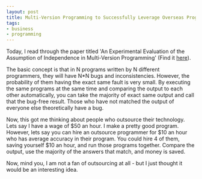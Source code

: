```yaml
---
layout: post
title: Multi-Version Programming to Successfully Leverage Overseas Programming
tags:
- business
- programming
---
```


Today, I read through the paper titled 'An Experimental Evaluation of the Assumption of Independence in Multi-Version Programming' (Find it [here](http://sunnyday.mit.edu/papers/nver-tse.pdf)).

The basic concept is that in N programs written by N different programmers, they will have N*N bugs and inconsistencies.  However, the probability of them having the exact same fault is very small.  By executing the same programs at the same time and comparing the output to each other automatically, you can take the majority of exact same output and call that the bug-free result.  Those who have not matched the output of everyone else theoretically have a bug.

Now, this got me thinking about people who outsource their technology.  Lets say I have a wage of $50 an hour.  I make a pretty good program.  However, lets say you can hire an outsource programmer for $10 an hour who has average accuracy in their program.  You could hire 4 of them, saving yourself $10 an hour, and run those programs together.  Compare the output, use the majority of the answers that match, and money is saved.

Now, mind you, I am not a fan of outsourcing at all - but I just thought it would be an interesting idea.
